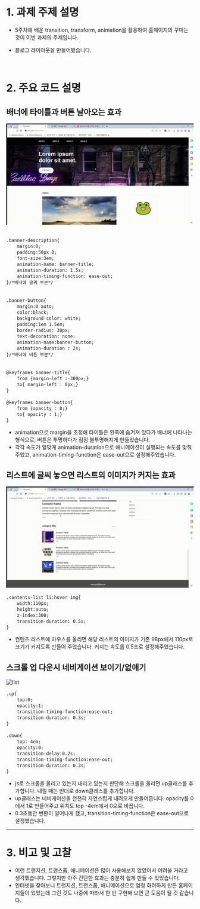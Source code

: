 # 1. 과제 주제 설명
- 5주차에 배운 transition, transform, animation을 활용하여 홈페이지의 꾸미는 것이 이번 과제의 주제입니다.
- 블로그 레이아웃을 만들어봤습니다.
  
  <br/>
# 2. 주요 코드 설명

## 배너에 타이틀과 버튼 날아오는 효과
![list](./img/title.gif)
``` 

.banner-description{
    margin:0;
    padding:50px 0;
    font-size:3em;
    animation-name: banner-title;
    animation-duration: 1.5s;
    animation-timing-function: ease-out;
}/*배너에 글귀 부분*/


.banner-button{
    margin:0 auto;
    color:black;
    background-color: white;
    padding:1em 1.5em;
    border-radius: 30px;
    text-decoration: none;
    animation-name:banner-button;
    animation-duration : 2s;
}/*배너에 버튼 부분*/

   
@keyframes banner-title{
    from {margin-left :-300px;}
    to{ margin-left : 0px;}
}

@keyframes banner-button{
    from {opacity : 0;}
    to{ opacity : 1;}
}
```
* animation으로 margin을 조정해 타이틀은 왼쪽에 숨겨져 있다가 배너에 나타나는 형식으로, 버튼은 투명하다가 점점 불투명해지게 만들었습니다.
* 각각 속도가 알맞게 animation-duration으로 애니메이션이 실행되는 속도를 맞춰주었고, animation-timing-function은 ease-out으로 설정해주었습니다.

## 리스트에 글씨 놓으면 리스트의 이미지가 커지는 효과
![list](./img/list.gif)
``` 
.contents-list li:hover img{
    width:110px;
    height:auto;
    z-index:300;
    transition-duration: 0.5s;
}
```
* 컨텐츠 리스트에 마우스를 올리면 해당 리스트의 이미지가 기존 98px에서 110px로 크기가 커지도록 만들어 주었습니다. 커지는 속도를 0.5초로 설정해주었습니다.



## 스크롤 업 다운시 네비게이션 보이기/없애기
![list](./img/nav.gif)
``` 
.up{
    top:0;
    opacity:1;
    transition-timing-function:ease-out;
    transition-duration: 0.3s;
}

.down{
    top:-4em;
    opacity:0;
    transition-delay:0.2s;
    transition-timing-function:ease-out;
    transition-duration: 0.3s;
}
```
* js로 스크롤을 올리고 있는지 내리고 있는지 판단해 스크롤을 올리면 up클래스를 추가합니다. 내릴 때는 반대로 down클래스를 추가합니다.
* up클래스는 네비게이션을 천천히 자연스럽게 내려오게 만들어줍니다. opacity를 0에서 1로 만들어주고 위치도 top -4em에서 0으로 바꿉니다.
* 0.3초동안 변환이 일어나게 했고, transition-timing-function은 ease-out으로 설정했습니다.

<hr/>

# 3. 비고 및 고찰 
- 이런 트랜지션, 트랜스폼, 애니메이션은 많이 사용해보지 않았어서 어려울 거라고 생각했습니다. 그렇지만 아주 간단한 효과는 충분히 쉽게 만들 수 있었습니다.
- 인터넷을 찾아보니 트랜지션, 트랜스폼, 애니메이션으로 엄청 화려하게 만든 홈페이지들이 있었는데 그런 것도 나중에 따라서 한 번 구현해 보면 큰 도움이 될 것 같습니다.
